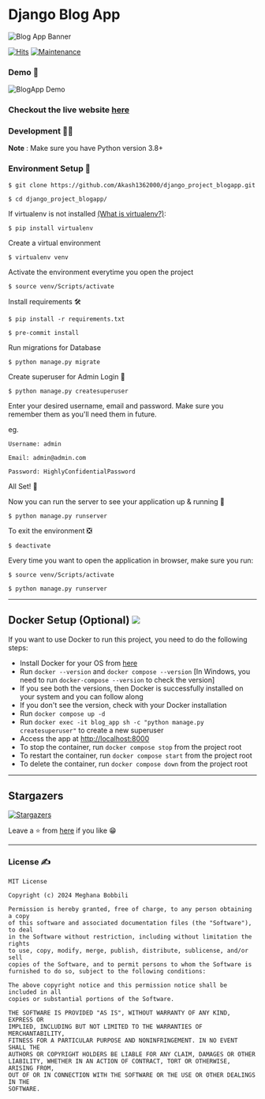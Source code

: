 # Django Blog App

![Blog App Banner](https://i.imgur.com/oN71fj9.jpg)

[![Hits](https://hits.seeyoufarm.com/api/count/incr/badge.svg?url=https%3A%2F%2Fgithub.com%2FAkash1362000%2FDjango_BlogApp%2F&count_bg=%2379C83D&title_bg=%23555555&icon=&icon_color=%23E7E7E7&title=hits&edge_flat=false)](https://hits.seeyoufarm.com) [![Maintenance](https://img.shields.io/badge/Maintained%3F-yes-green.svg)](https://github.com/Akash1362000/Django_BlogApp/graphs/commit-activity)

### Demo 🎥

![BlogApp Demo](https://i.imgur.com/mpntklM.gif)

### Checkout the live website [here](https://blog-app-w21y.onrender.com)

### Development 👨‍💻
**Note** : Make sure you have Python version 3.8+

### Environment Setup 🚀

`$ git clone https://github.com/Akash1362000/django_project_blogapp.git`

`$ cd django_project_blogapp/`

If virtualenv is not installed [(What is virtualenv?)](https://www.youtube.com/watch?v=N5vscPTWKOk&t=313s):

`$ pip install virtualenv`

Create a virtual environment

`$ virtualenv venv`

Activate the environment everytime you open the project

`$ source venv/Scripts/activate`

Install requirements 🛠

`$ pip install -r requirements.txt`

`$ pre-commit install`

Run migrations for Database


`$ python manage.py migrate`

Create superuser for Admin Login 🔐

`$ python manage.py createsuperuser`

Enter your desired username, email and password. Make sure you remember them as you'll need them in future.

eg.

    Username: admin

    Email: admin@admin.com

    Password: HighlyConfidentialPassword

All Set! 🤩

Now you can run the server to see your application up & running 🚀

`$ python manage.py runserver`

To exit the environment ❎

`$ deactivate`

Every time you want to open the application in browser, make sure you run:

`$ source venv/Scripts/activate`

`$ python manage.py runserver`


---
## Docker Setup (Optional) ![](https://skillicons.dev/icons?i=docker)

If you want to use Docker to run this project, you need to do the following steps:
- Install Docker for your OS from [here](https://www.docker.com/products/docker-desktop/)
- Run `docker --version` and `docker compose --version` [In Windows, you need to run `docker-compose --version` to check the version]
- If you see both the versions, then Docker is successfully installed on your system and you can follow along
- If you don't see the version, check with your Docker installation
- Run `docker compose up -d`
- Run `docker exec -it blog_app sh -c "python manage.py createsuperuser"` to create a new superuser
- Access the app at [http://localhost:8000](http://localhost:8000)
- To stop the container, run `docker compose stop` from the project root
- To restart the container, run `docker compose start` from the project root
- To delete the container, run `docker compose down` from the project root

---


## Stargazers

[![Stargazers](https://reporoster.com/stars/Akash1362000/Django_BlogApp)](https://github.com/Akash1362000/Django_BlogApp/stargazers)

Leave a ⭐ from [here](https://github.com/Akash1362000/Django_BlogApp) if you like 😁

---

### License ✍

```
MIT License

Copyright (c) 2024 Meghana Bobbili

Permission is hereby granted, free of charge, to any person obtaining a copy
of this software and associated documentation files (the "Software"), to deal
in the Software without restriction, including without limitation the rights
to use, copy, modify, merge, publish, distribute, sublicense, and/or sell
copies of the Software, and to permit persons to whom the Software is
furnished to do so, subject to the following conditions:

The above copyright notice and this permission notice shall be included in all
copies or substantial portions of the Software.

THE SOFTWARE IS PROVIDED "AS IS", WITHOUT WARRANTY OF ANY KIND, EXPRESS OR
IMPLIED, INCLUDING BUT NOT LIMITED TO THE WARRANTIES OF MERCHANTABILITY,
FITNESS FOR A PARTICULAR PURPOSE AND NONINFRINGEMENT. IN NO EVENT SHALL THE
AUTHORS OR COPYRIGHT HOLDERS BE LIABLE FOR ANY CLAIM, DAMAGES OR OTHER
LIABILITY, WHETHER IN AN ACTION OF CONTRACT, TORT OR OTHERWISE, ARISING FROM,
OUT OF OR IN CONNECTION WITH THE SOFTWARE OR THE USE OR OTHER DEALINGS IN THE
SOFTWARE.
```
